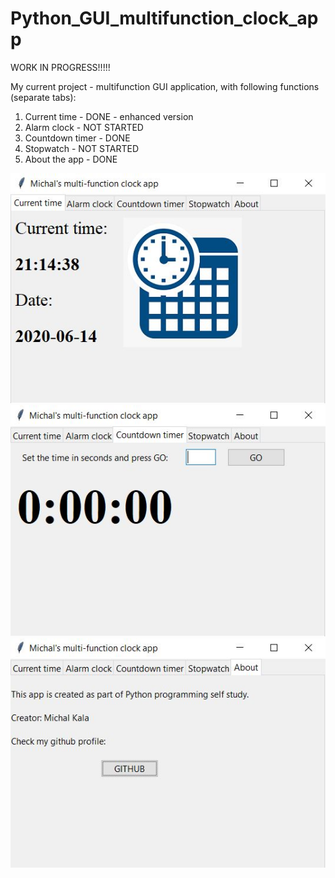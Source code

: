 # Python_GUI_multifunction_clock_app

WORK IN PROGRESS!!!!!

My current project - multifunction GUI application, with following functions (separate tabs):
1. Current time - DONE - enhanced version 
2. Alarm clock - NOT STARTED
3. Countdown timer - DONE
4. Stopwatch - NOT STARTED
5. About the app - DONE


![alt text](https://github.com/MichalKala/Python_GUI_multifunction_clock_app/blob/master/CurrentTime.JPG)
![alt text](https://github.com/MichalKala/Python_GUI_multifunction_clock_app/blob/master/CountdownTimer.JPG)
![alt text](https://github.com/MichalKala/Python_GUI_multifunction_clock_app/blob/master/About.JPG)
